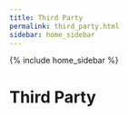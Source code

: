 ```yaml
---
title: Third Party  
permalink: third_party.html
sidebar: home_sidebar
---
```

{% include home_sidebar %}
# Third Party